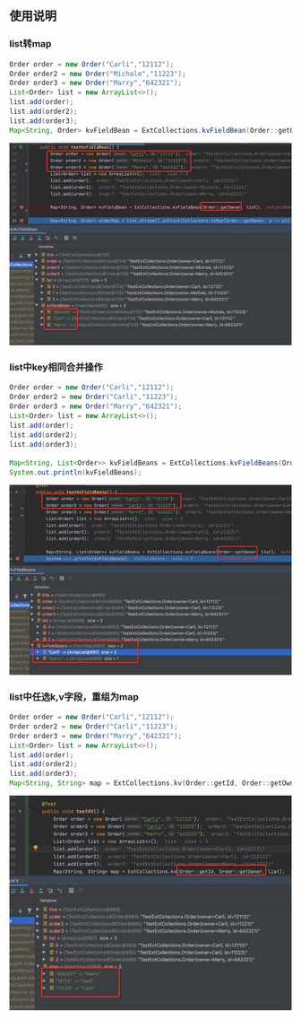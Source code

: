 ## 使用说明

### list转map

```java
Order order = new Order("Carli","12112");
Order order2 = new Order("Michale","11223");
Order order3 = new Order("Marry","642321");
List<Order> list = new ArrayList<>();
list.add(order);
list.add(order2);
list.add(order3);
Map<String, Order> kvFieldBean = ExtCollections.kvFieldBean(Order::getOwner, list);

```
![](../images/ext-collection-1.jpg)

### list中key相同合并操作

```java
Order order = new Order("Carli","12112");
Order order2 = new Order("Carli","11223");
Order order3 = new Order("Marry","642321");
List<Order> list = new ArrayList<>();
list.add(order);
list.add(order2);
list.add(order3);

Map<String, List<Order>> kvFieldBeans = ExtCollections.kvFieldBeans(Order::getOwner, list);
System.out.println(kvFieldBeans);
```
![](../images/ext-collection-2.jpg)
### list中任选k,v字段，重组为map

```java
Order order = new Order("Carli","12112");
Order order2 = new Order("Carli","11223");
Order order3 = new Order("Marry","642321");
List<Order> list = new ArrayList<>();
list.add(order);
list.add(order2);
list.add(order3);
Map<String, String> map = ExtCollections.kv(Order::getId, Order::getOwner, list);
```
![](../images/ext-collection-3.jpg)